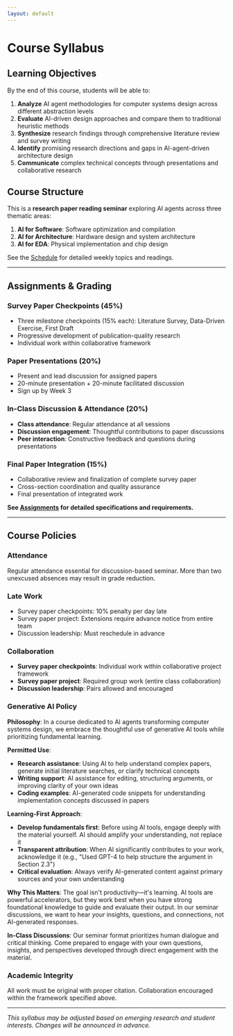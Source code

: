 ```yaml
---
layout: default
---
```


# Course Syllabus

## Learning Objectives

By the end of this course, students will be able to:

1. **Analyze** AI agent methodologies for computer systems design across different abstraction levels
2. **Evaluate** AI-driven design approaches and compare them to traditional heuristic methods
3. **Synthesize** research findings through comprehensive literature review and survey writing
4. **Identify** promising research directions and gaps in AI-agent-driven architecture design
5. **Communicate** complex technical concepts through presentations and collaborative research

## Course Structure

This is a **research paper reading seminar** exploring AI agents across three thematic areas:

1. **AI for Software**: Software optimization and compilation
2. **AI for Architecture**: Hardware design and system architecture  
3. **AI for EDA**: Physical implementation and chip design

See the [Schedule](schedule.md) for detailed weekly topics and readings.

---

## Assignments & Grading

### Survey Paper Checkpoints (45%)
- Three milestone checkpoints (15% each): Literature Survey, Data-Driven Exercise, First Draft
- Progressive development of publication-quality research
- Individual work within collaborative framework

### Paper Presentations (20%)
- Present and lead discussion for assigned papers
- 20-minute presentation + 20-minute facilitated discussion
- Sign up by Week 3

### In-Class Discussion & Attendance (20%)
- **Class attendance**: Regular attendance at all sessions
- **Discussion engagement**: Thoughtful contributions to paper discussions
- **Peer interaction**: Constructive feedback and questions during presentations

### Final Paper Integration (15%)
- Collaborative review and finalization of complete survey paper
- Cross-section coordination and quality assurance
- Final presentation of integrated work

**See [Assignments](assignments) for detailed specifications and requirements.**

---

## Course Policies

### Attendance
Regular attendance essential for discussion-based seminar. More than two unexcused absences may result in grade reduction.

### Late Work
- Survey paper checkpoints: 10% penalty per day late
- Survey paper project: Extensions require advance notice from entire team
- Discussion leadership: Must reschedule in advance

### Collaboration
- **Survey paper checkpoints**: Individual work within collaborative project framework
- **Survey paper project**: Required group work (entire class collaboration)
- **Discussion leadership**: Pairs allowed and encouraged

### Generative AI Policy

**Philosophy**: In a course dedicated to AI agents transforming computer systems design, we embrace the thoughtful use of generative AI tools while prioritizing fundamental learning.

**Permitted Use**:
- **Research assistance**: Using AI to help understand complex papers, generate initial literature searches, or clarify technical concepts
- **Writing support**: AI assistance for editing, structuring arguments, or improving clarity of your own ideas
- **Coding examples**: AI-generated code snippets for understanding implementation concepts discussed in papers

**Learning-First Approach**:
- **Develop fundamentals first**: Before using AI tools, engage deeply with the material yourself. AI should amplify your understanding, not replace it
- **Transparent attribution**: When AI significantly contributes to your work, acknowledge it (e.g., "Used GPT-4 to help structure the argument in Section 2.3")
- **Critical evaluation**: Always verify AI-generated content against primary sources and your own understanding

**Why This Matters**:
The goal isn't productivity—it's learning. AI tools are powerful accelerators, but they work best when you have strong foundational knowledge to guide and evaluate their output. In our seminar discussions, we want to hear *your* insights, questions, and connections, not AI-generated responses.

**In-Class Discussions**: Our seminar format prioritizes human dialogue and critical thinking. Come prepared to engage with your own questions, insights, and perspectives developed through direct engagement with the material.

### Academic Integrity
All work must be original with proper citation. Collaboration encouraged within the framework specified above.

---

*This syllabus may be adjusted based on emerging research and student interests. Changes will be announced in advance.*